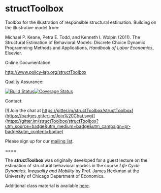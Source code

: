 structToolbox
============= 

Toolbox for the illustration of responsible structural estimation. Building on the illustrative model from:

Michael P. Keane, Petra E. Todd, and Kenneth I. Wolpin (2011). The Structural Estimation of Behavioral Models: Discrete Choice Dynamic Programming Methods and Applications, *Handbook of Labor Economics*, Elsevier. 

Online Documentation:

http://www.policy-lab.org/structToolbox

Quality Assurance:

[![Build Status](https://travis-ci.org/structToolbox/structToolbox.svg?branch=master)](https://travis-ci.org/structToolbox/structToolbox)[![Coverage Status](https://coveralls.io/repos/peisenha/structToolbox/badge.png)](https://coveralls.io/r/peisenha/structToolbox)

Contact:

[![Join the chat at https://gitter.im/structToolbox/structToolbox](https://badges.gitter.im/Join%20Chat.svg)](https://gitter.im/structToolbox/structToolbox?utm_source=badge&utm_medium=badge&utm_campaign=pr-badge&utm_content=badge)

Please sign up for our [mailing list](http://eepurl.com/RStEH).

====

The **structToolbox** was originally developed for a guest lecture on the estimation of structural behavioral models in the course *Life Cycle Dynamics, Inequality and Mobility* by Prof. James Heckman at the University of Chicago Department of Economics. 

Additional class material is available [here](http://www.policy-lab.org/teaching/struct-toolbox).

